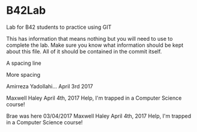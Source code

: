 # B42Lab
Lab for B42 students to practice using GIT

This has information that means nothing but you will need to use to complete the lab.
Make sure you know what information should be kept about this file. All of it should be contained in the commit itself. 

A spacing line

More spacing


Amirreza Yadollahi...
April 3rd 2017 

Maxwell Haley
April 4th, 2017
Help, I'm trapped in a Computer Science course!


Brae was here 03/04/2017 
Maxwell Haley April 4th, 2017 Help, I'm trapped in a Computer Science course!
